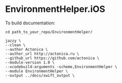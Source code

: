 # EnvironmentHelper.iOS

To build documentation:

```
cd path_to_your_repo/EnvironmentHelper/

jazzy \
--clean \
--author Actonica \
--author_url http://actonica.ru \
--github_url https://github.com/actonica \
--module-version 1.0 \
--xcodebuild-arguments -scheme,EnvironmentHelper \
--module EnvironmentHelper \
--output ../docs/swift_output \
```

